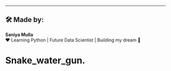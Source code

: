 ---

## 🛠️ Made by:
**Saniya Mulla**  
❤️ Learning Python | Future Data Scientist | Building my dream 💫
# Snake_water_gun.
